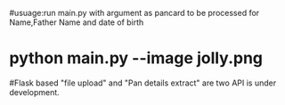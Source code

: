 #usuage:run main.py with argument as pancard to be processed for Name,Father Name and date of birth
# python main.py --image jolly.png

#Flask based "file upload" and "Pan details extract" are two  API is under development.
